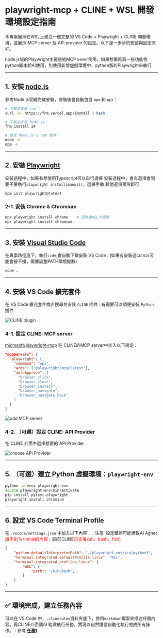 ﻿# playwright-mcp + CLINE + WSL 開發環境設定指南

本專案展示在WSL上建立一個完整的 VS Code + Playwright + CLINE 開發環境，並展示 MCP server 及 API provider 的設定。以下是一步步的安裝與設定流程。

node.js版的Playwright主要是給MCP sever使用，如果想要再寫一些功能性python腳本給AI使用，則使用新增虛擬環境中，python版的Playwright來執行

---

## 1. 安裝 [node.js](https://nodejs.org/zh-tw/download)

參考Node.js官網完成安裝，安裝後會自動包含 `npm` 和 `npx`：

```bash
# 下載並安裝 fnm：
curl -o- https://fnm.vercel.app/install | bash

# 下載並安裝 Node.js：
fnm install 24

# 檢查 Node.js & npm 版本：
node -v
npm -v
```

---

## 2. 安裝 [Playwright](https://playwright.dev/docs/intro#installing-playwright)
安裝過程中，如果有想使用Typescript可以自行選擇
安裝過程中，會有選項會問要不要執行`playwright install(manual)`，選擇手動
其他選項預設即可
```bash
npm init playwright@latest
```

### 2-1. 安裝 Chrome & Chromium

```bash
npx playwright install chrome    # 因為是WSL才需要
npx playwright install chromium
```

---

## 3. 安裝 [Visual Studio Code](https://learn.microsoft.com/zh-tw/windows/wsl/tutorials/wsl-vscode)
在專案路徑底下，執行`code`,會自動下載安裝 VS Code
: (如果有安裝過cursor可能會被干擾，需要調整PATH環境變數)
```bash
code .
```
---

## 4. 安裝 VS Code 擴充套件
在 VS Code 擴充套件商店搜尋並安裝 `CLINE` 插件
: 有需要可以順便安裝 `Python` 插件

![CLINE plugin](images/CLINE_plugin.png)


### 4-1. 設定 CLINE: MCP server
[microsoft/playwright-mcp](https://github.com/microsoft/playwright-mcp)
在 CLINE的MCP server中加入以下設定：
```json
"mcpServers": {
  "playwright": {
    "command": "npx",
    "args": ["@playwright/mcp@latest"],
    "autoApprove": [
      "browser_click",
      "browser_close",
      "browser_install",
      "browser_navigate",
      "browser_navigate_back"
    ]
  }
}
```

![add MCP server](images/add_MCP_server.png)


### 4-2. （可選）設定 CLINE: API Provider

在 CLINE 介面中選擇想要的 API Provider

![choose API Provider](images/choose_API_Provider.png)

---

## 5. （可選）建立 Python 虛擬環境：`playwright-env`

```bash
python -m venv playwright-env
source playwright-env/bin/activate
pip install pytest-playwright
playwright install chromium
```

---

## 6. 設定 VS Code Terminal Profile

在 `.vscode/settings.json` 中加入以下內容：
: 注意: 設定錯誤可能導致AI Agnet <font color="#f00">讀不到Terminal的內容</font>
: (目前CLINE<font color="#f00">只支援zsh、bash、fish</font>)

```json
{
    "python.defaultInterpreterPath": "./playwright-env/bin/python3",
    "terminal.integrated.defaultProfile.linux": "WSL",
    "terminal.integrated.profiles.linux": {
        "WSL": {
            "path": "/bin/bash",
        }
    }
}
```

---

## ✅ 環境完成，建立任務內容
可以在 VS Code 中，`.clinerules`資料夾底下，使用`markdown`檔案來描述任務內容，再CLINE介面讓AI 助理執行任務，實現以自然語言自動化執行完成所有操作。
: 參考 [**任務1**](./.clinerules/任務1.md)
